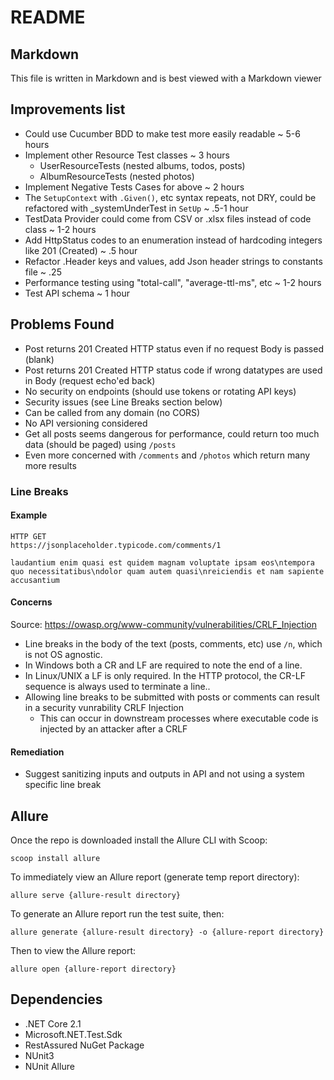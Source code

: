 ﻿# README

## Markdown

This file is written in Markdown and is best viewed with a Markdown viewer

## Improvements list

* Could use Cucumber BDD to make test more easily readable ~ 5-6 hours
* Implement other Resource Test classes ~ 3 hours
  * UserResourceTests (nested albums, todos, posts)
  * AlbumResourceTests (nested photos)
* Implement Negative Tests Cases for above ~ 2 hours
* The `SetupContext` with `.Given()`, etc syntax repeats, not DRY, could be refactored with _systemUnderTest in `SetUp` ~ .5-1 hour
* TestData Provider could come from CSV or .xlsx files instead of code class ~ 1-2 hours
* Add HttpStatus codes to an enumeration instead of hardcoding integers like 201 (Created) ~ .5 hour
* Refactor .Header keys and values, add Json header strings to constants file ~ .25
* Performance testing using "total-call", "average-ttl-ms", etc ~ 1-2 hours
* Test API schema ~ 1 hour

## Problems Found

* Post returns 201 Created HTTP status even if no request Body is passed (blank)
* Post returns 201 Created HTTP status code if wrong datatypes are used in Body (request echo'ed back)
* No security on endpoints (should use tokens or rotating API keys)
* Security issues (see Line Breaks section below)
* Can be called from any domain (no CORS)
* No API versioning considered
* Get all posts seems dangerous for performance, could return too much data (should be paged) using `/posts`
* Even more concerned with `/comments` and `/photos` which return many more results

### Line Breaks

#### Example

```
HTTP GET
https://jsonplaceholder.typicode.com/comments/1

laudantium enim quasi est quidem magnam voluptate ipsam eos\ntempora quo necessitatibus\ndolor quam autem quasi\nreiciendis et nam sapiente accusantium
```

#### Concerns

Source: https://owasp.org/www-community/vulnerabilities/CRLF_Injection

* Line breaks in the body of the text (posts, comments, etc) use `/n`, which is not OS agnostic.
* In Windows both a CR and LF are required to note the end of a line.
* In Linux/UNIX a LF is only required. In the HTTP protocol, the CR-LF sequence is always used to terminate a line..
* Allowing line breaks to be submitted with posts or comments can result in a security vunrability CRLF Injection
  * This can occur in downstream processes where executable code is injected by an attacker after a CRLF

#### Remediation

* Suggest sanitizing inputs and outputs in API and not using a system specific line break

## Allure

Once the repo is downloaded install the Allure CLI with Scoop:

`scoop install allure`

To immediately view an Allure report (generate temp report directory):

`allure serve {allure-result directory}`

To generate an Allure report run the test suite, then: 

`allure generate {allure-result directory} -o {allure-report directory}`

Then to view the Allure report:

`allure open {allure-report directory}`

## Dependencies

* .NET Core 2.1
* Microsoft.NET.Test.Sdk
* RestAssured NuGet Package
* NUnit3
* NUnit Allure






